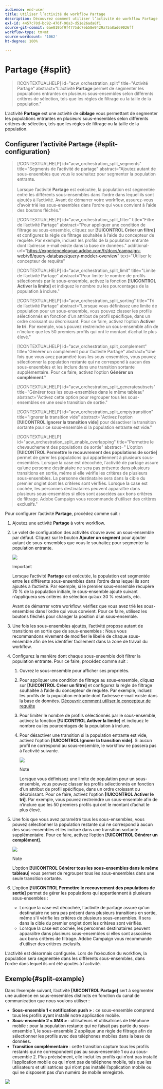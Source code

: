 ```yaml
---
audience: end-user
title: Utiliser l’activité de workflow Partage
description: Découvrez comment utiliser l’activité de workflow Partage.
exl-id: 4457c70d-bc92-476f-90a3-d51e26ada8f1
source-git-commit: 6ae019bf9f4775dc7eb58e9429a75a8ad69026ff
workflow-type: tm+mt
source-wordcount: '1062'
ht-degree: 100%

---
```


# Partage {#split}

>[!CONTEXTUALHELP]
>id="acw_orchestration_split"
>title="Activité Partage"
>abstract="L’activité **Partage** permet de segmenter les populations entrantes en plusieurs sous-ensembles selon différents critères de sélection, tels que les règles de filtrage ou la taille de la population."

L’activité **Partage** est une activité de **ciblage** vous permettant de segmenter les populations entrantes en plusieurs sous-ensembles selon différents critères de sélection, tels que les règles de filtrage ou la taille de la population.

## Configurer l’activité Partage {#split-configuration}

>[!CONTEXTUALHELP]
>id="acw_orchestration_split_segments"
>title="Segments de l’activité de partage"
>abstract="Ajoutez autant de sous-ensembles que vous le souhaitez pour segmenter la population entrante.<br/></br>Lorsque l’activité **Partage** est exécutée, la population est segmentée entre les différents sous-ensembles dans l’ordre dans lequel ils sont ajoutés à l’activité. Avant de démarrer votre workflow, assurez-vous d’avoir trié les sous-ensembles dans l’ordre qui vous convient à l’aide des boutons fléchés."

>[!CONTEXTUALHELP]
>id="acw_orchestration_split_filter"
>title="Filtre de l’activité Partage"
>abstract="Pour appliquer une condition de filtrage au sous-ensemble, cliquez sur **[!UICONTROL Créer un filtre]** et configurez la règle de filtrage souhaitée à l’aide du concepteur de requête. Par exemple, incluez les profils de la population entrante dont l’adresse e-mail existe dans la base de données."
>additional-url="https://experienceleague.adobe.com/fr/docs/campaign-web/v8/query-database/query-modeler-overview" text="Utiliser le concepteur de requête"

>[!CONTEXTUALHELP]
>id="acw_orchestration_split_limit"
>title="Limite de l’activité Partage"
>abstract="Pour limiter le nombre de profils sélectionnés par le sous-ensemble, activez la fonction **[!UICONTROL Activer la limite]** et indiquez le nombre ou les pourcentages de la population à inclure."

>[!CONTEXTUALHELP]
>id="acw_orchestration_split_sorting"
>title="Tri de l’activité Partage"
>abstract="Lorsque vous définissez une limite de population pour un sous-ensemble, vous pouvez classer les profils sélectionnés en fonction d’un attribut de profil spécifique, dans un ordre croissant ou décroissant. Pour ce faire, activez l’option **Activer le tri**. Par exemple, vous pouvez restreindre un sous-ensemble afin de n’inclure que les 50 premiers profils qui ont le montant d’achat le plus élevé."

>[!CONTEXTUALHELP]
>id="acw_orchestration_split_complement"
>title="Générer un complément pour l’activité Partage"
>abstract="Une fois que vous avez paramétré tous les sous-ensembles, vous pouvez sélectionner la population restante qui ne correspond à aucun des sous-ensembles et les inclure dans une transition sortante supplémentaire. Pour ce faire, activez l’option **Générer un complément**."

>[!CONTEXTUALHELP]
>id="acw_orchestration_split_generatesubsets"
>title="Générer tous les sous-ensembles dans le même tableau"
>abstract="Activez cette option pour regrouper tous les sous-ensembles en une seule transition de sortie."

>[!CONTEXTUALHELP]
>id="acw_orchestration_split_emptytransition"
>title="Ignorer la transition vide"
>abstract="Activez l’option **[!UICONTROL Ignorer la transition vide]** pour désactiver la transition sortante pour ce sous-ensemble si la population entrante est vide."

>[!CONTEXTUALHELP]
>id="acw_orchestration_split_enable_overlapping"
>title="Permettre le chevauchement des populations de sortie"
>abstract=" L’option **[!UICONTROL Permettre le recouvrement des populations de sortie]** permet de gérer les populations qui appartiennent à plusieurs sous-ensembles. Lorsque la case est décochée, l’activité de partage assure qu’une personne destinataire ne sera pas présente dans plusieurs transitions en sortie, même si elle vérifie les critères de plusieurs sous-ensembles. La personne destinataire sera dans la cible du premier onglet dont les critères sont vérifiés. Lorsque la case est cochée, les personnes destinataires peuvent apparaître dans plusieurs sous-ensembles si elles sont associées aux bons critères de filtrage. Adobe Campaign vous recommande d’utiliser des critères exclusifs."

Pour configurer l’activité **Partage**, procédez comme suit :

1. Ajoutez une activité **Partage** à votre workflow.

1. Le volet de configuration des activités s’ouvre avec un sous-ensemble par défaut. Cliquez sur le bouton **Ajouter un segment** pour ajouter autant de sous-ensembles que vous le souhaitez pour segmenter la population entrante.

   ![](../assets/workflow-split.png)

   >[!IMPORTANT]
   >
   >Lorsque l’activité **Partage** est exécutée, la population est segmentée entre les différents sous-ensembles dans l’ordre dans lequel ils sont ajoutés à l’activité. Par exemple, si le premier sous-ensemble récupère 70 % de la population initiale, le sous-ensemble ajouté suivant n’appliquera ses critères de sélection qu’aux 30 % restants, etc.
   >
   >Avant de démarrer votre workflow, vérifiez que vous avez trié les sous-ensembles dans l’ordre qui vous convient. Pour ce faire, utilisez les boutons fléchés pour changer la position d’un sous-ensemble.

1. Une fois les sous-ensembles ajoutés, l’activité propose autant de transitions en sortie que de sous-ensembles : Nous vous recommandons vivement de modifier le libellé de chaque sous-ensemble afin de les identifier facilement dans la zone de travail du workflow.

1. Configurez la manière dont chaque sous-ensemble doit filtrer la population entrante. Pour ce faire, procédez comme suit :

   1. Ouvrez le sous-ensemble pour afficher ses propriétés.

   1. Pour appliquer une condition de filtrage au sous-ensemble, cliquez sur **[!UICONTROL Créer un filtre]** et configurez la règle de filtrage souhaitée à l’aide du concepteur de requête. Par exemple, incluez les profils de la population entrante dont l’adresse e-mail existe dans la base de données. [Découvrir comment utiliser le concepteur de requête](../../query/query-modeler-overview.md)

   1. Pour limiter le nombre de profils sélectionnés par le sous-ensemble, activez la fonction **[!UICONTROL Activer la limite]** et indiquez le nombre ou les pourcentages de la population à inclure.

   1. Pour désactiver une transition si la population entrante est vide, activez l’option **[!UICONTROL Ignorer la transition vide]**. Si aucun profil ne correspond au sous-ensemble, le workflow ne passera pas à l’activité suivante.

      ![](../assets/workflow-split-subset.png)


      >[!NOTE]
      >
      >Lorsque vous définissez une limite de population pour un sous-ensemble, vous pouvez classer les profils sélectionnés en fonction d’un attribut de profil spécifique, dans un ordre croissant ou décroissant. Pour ce faire, activez l’option **[!UICONTROL Activer le tri]**. Par exemple, vous pouvez restreindre un sous-ensemble afin de n’inclure que les 50 premiers profils qui ont le montant d’achat le plus élevé.

1. Une fois que vous avez paramétré tous les sous-ensembles, vous pouvez sélectionner la population restante qui ne correspond à aucun des sous-ensembles et les inclure dans une transition sortante supplémentaire. Pour ce faire, activez l’option **[!UICONTROL Générer un complément]**.

   ![](../assets/workflow-split-complement.png)

   >[!NOTE]
   >
   >L’option **[!UICONTROL Générer tous les sous-ensembles dans le même tableau]** vous permet de regrouper tous les sous-ensembles dans une seule transition sortante.

1. L&#39;option **[!UICONTROL Permettre le recouvrement des populations de sortie]** permet de gérer les populations qui appartiennent à plusieurs sous-ensembles :

   * Lorsque la case est décochée, l&#39;activité de partage assure qu&#39;un destinataire ne sera pas présent dans plusieurs transitions en sortie, même s&#39;il vérifie les critères de plusieurs sous-ensembles. Il sera dans la cible du premier onglet dont les critères sont vérifiés.
   * Lorsque la case est cochée, les personnes destinataires peuvent apparaître dans plusieurs sous-ensembles si elles sont associées aux bons critères de filtrage. Adobe Campaign vous recommande d’utiliser des critères exclusifs.

L’activité est désormais configurée. Lors de l’exécution du workflow, la population sera segmentée dans les différents sous-ensembles, dans l’ordre dans lequel ils ont été ajoutés à l’activité.

## Exemple{#split-example}

Dans l’exemple suivant, l’activité **[!UICONTROL Partage]** sert à segmenter une audience en sous-ensembles distincts en fonction du canal de communication que nous voulons utiliser :

* **Sous-ensemble 1 « notification push »** : ce sous-ensemble comprend tous les profils ayant installé notre application mobile.
* **Sous-ensemble 2 « SMS »** : utilisateurs et utilisatrices de téléphone mobile : pour la population restante qui ne faisait pas partie du sous-ensemble 1, le sous-ensemble 2 applique une règle de filtrage afin de sélectionner les profils avec des téléphones mobiles dans la base de données.
* **Transition complémentaire** : cette transition capture tous les profils restants qui ne correspondent pas au sous-ensemble 1 ou au sous-ensemble 2. Plus précisément, elle inclut les profils qui n’ont pas installé l’application mobile ou qui n’ont pas de téléphone mobile, tels que les utilisateurs et utilisatrices qui n’ont pas installé l’application mobile ou qui ne disposent pas d’un numéro de mobile enregistré.

![](../assets/workflow-split-example.png)
